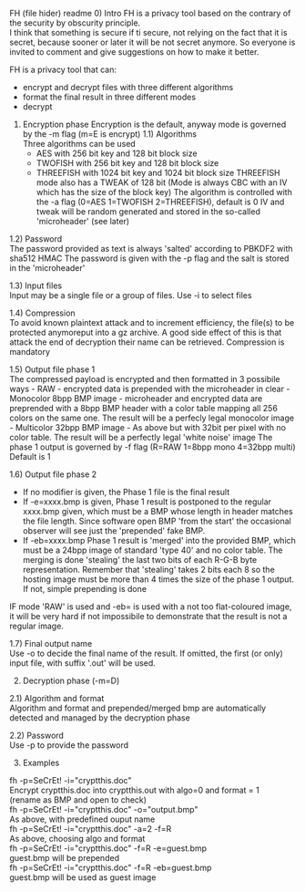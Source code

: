 FH (file hider) readme
0) Intro
FH is a privacy tool based on the contrary of the security by obscurity principle.  
I think that something is secure if ti secure, not relying on the fact that it is secret, because sooner or later it will be not secret anymore.
So everyone is invited to comment and give suggestions on how to make it better.

FH is a privacy tool that can:
- encrypt and decrypt files with three different algorithms
- format the final result in three different modes
- decrypt

1) Encryption phase
Encryption is the default, anyway mode is governed by the -m flag (m=E is encrypt)
1.1) Algorithms  
Three algorithms can be used
	- AES with 256 bit key and 128 bit block size
	- TWOFISH with 256 bit key and 128 bit block size
	- THREEFISH with 1024 bit key and 1024 bit block size
	  THREEFISH mode also has a TWEAK of 128 bit
(Mode is always CBC with an IV which has the size of the block key)
The algorithm is controlled with the -a flag (0=AES 1=TWOFISH 2=THREEFISH), default is 0
IV and tweak will be random generated and stored in the so-called 'microheader' (see later)

1.2) Password  
The password provided as text is always 'salted' according to PBKDF2 with sha512 HMAC
The password is given with the -p flag and the salt is stored in the 'microheader'

1.3) Input files  
Input may be a single file or a group of files. Use -i to select files

1.4) Compression  
To avoid known plaintext attack and to increment efficiency, the file(s) to be 
protected anymoreput into a gz archive. A good side effect of this is that attack
the end of decryption their name can be retrieved. Compression is mandatory

1.5) Output file phase 1  
The compressed payload is encrypted and then formatted in 3 possibile ways
	- RAW
		- encrypted data is prepended with the microheader in clear
	- Monocolor 8bpp BMP image
		- microheader and encrypted data are preprended with a 8bpp BMP header
		  with a color table mapping all 256 colors on the same one.
		  The result will be a perfecly legal monocolor image
	- Multicolor 32bpp BMP image
		- As above but with 32bit per pixel with no color table. The result will
		  be a perfectly legal 'white noise' image
The phase 1 output is governed by -f flag (R=RAW 1=8bpp mono 4=32bpp multi)  
Default is 1  
 
1.6) Output file phase 2  
- If no modifier is given, the Phase 1 file is the final result
- If -e=xxxx.bmp is given, Phase 1 result is postponed to the regular xxxx.bmp
  given, which must be a BMP whose length in header matches the file length.
  Since software open BMP 'from the start' the occasional observer will see
  just the 'prepended' fake BMP.
- If -eb=xxxx.bmp Phase 1 result is 'merged' into the provided BMP, which must
  be a 24bpp image of standard 'type 40' and no color table. The merging is done
  'stealing' the last two bits of each R-G-B byte representation. Remember that 
  'stealing' takes 2 bits each 8 so the hosting image must be more than 4 times
  the size of the phase 1 output. If not, simple prepending is done

IF mode 'RAW' is used and -eb= is used with a not too flat-coloured image, 
it will be very hard if not impossibile to demonstrate that the result is not a regular image.  

1.7) Final output name  
Use -o to decide the final name of the result. If omitted, the first (or only) input file, with suffix '.out' will be used.

2) Decryption phase (-m=D)  

2.1) Algorithm and format  
Algorithm and format and prepended/merged bmp are automatically detected and managed by the decryption phase  

2.2) Password  
Use -p to provide the password


3) Examples  

fh -p=SeCrEt! -i="cryptthis.doc"  
   Encrypt cryptthis.doc into cryptthis.out with algo=0 and format = 1  
   (rename as BMP and open to check)  
fh -p=SeCrEt! -i="cryptthis.doc"  -o="output.bmp"  
   As above, with predefined ouput name  
fh -p=SeCrEt! -i="cryptthis.doc"  -a=2 -f=R  
   As above, choosing algo and format  
fh -p=SeCrEt! -i="cryptthis.doc" -f=R -e=guest.bmp  
   guest.bmp will be prepended  
fh -p=SeCrEt! -i="cryptthis.doc" -f=R -eb=guest.bmp  
   guest.bmp will be used as guest image  
